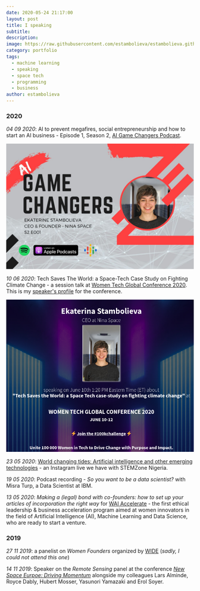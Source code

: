 ```yaml
---
date: 2020-05-24 21:17:00
layout: post
title: I speaking
subtitle:
description: 
image: https://raw.githubusercontent.com/estambolieva/estambolieva.github.io/master/assets/img/uploads/I_speaking/Katia_New_Space.png
category: portfolio
tags:
  - machine learning
  - speaking
  - space tech
  - programming
  - business
author: estambolieva
---
```



### 2020



*04 09 2020*: AI to prevent megafires, social entrepreneurship and how to start an AI business - Episode 1, Season 2, [AI Game Changers Podcast](http://www.buzzsprout.com/1064803).

![Podcast Image](https://github.com/estambolieva/estambolieva.github.io/raw/master/assets/img/uploads/I_speaking/AI_game_changers.jpeg)

*10 06 2020*: Tech Saves The World: a Space-Tech Case Study on Fighting Climate Change - a session talk at [Women Tech Global Conference 2020](https://www.womentech.net/women-tech-conference). This is my [speaker's profile](https://www.womentech.net/speaker/Ekaterina/Stambolieva) for the conference.

![Conference Image](https://github.com/estambolieva/estambolieva.github.io/raw/master/assets/img/uploads/I_speaking/WTGC_2020.png)


*23 05 2020*: [World changing tides: Artificial intelligence and other emerging technologies](http://katstam.com/emerging-technologies/) - an Instagram live we have with STEMZone Nigeria.


*19 05 2020*: Podcast recording - *So you want to be a data scientist?* with Misra Turp, a Data Scientist at IBM.  


*13 05 2020*: *Making a (legal) bond with co-founders: how to set up your articles of incorporation the right way* for [WAI Accelerate](https://www.womeninai.co/waiaccelerate) - the first ethical leadership & business acceleration program aimed at women innovators in the field of Artificial Intelligence (AI), Machine Learning and Data Science, who are ready to start a venture.



### 2019


*27 11 2019*: a panelist on *Women Founders* organized by [WIDE](https://wide.lu/event/women-founders/) (*sadly, I could not attend this one*)

*14 11 2019*: Speaker on the *Remote Sensing* panel at the conference [*New Space Eurpoe: Driving Momentum*](http://2019.newspace-europe.lu/) alongside my colleagues Lars Alminde, Royce Dably, Hubert Mosser, Yasunori Yamazaki and Erol Soyer.